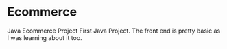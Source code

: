 # Ecommerce
Java Ecommerce Project
First Java Project. The front end is pretty basic as I was learning about it too.
